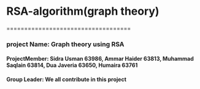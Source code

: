 # RSA-algorithm(graph theory)
===================================
<h3>project Name: Graph theory using RSA</h3>
<h4>ProjectMember: Sidra Usman 63986, Ammar Haider 63813, Muhammad Saqlain 63814, Dua Javeria 63650, Humaira 63761</h4>
<h4>Group Leader: We all contribute in this project  </h4>


